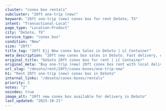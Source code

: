 ```yaml
---
cluster: "conex box rentals"
subcluster: "20ft one-trip (new)"
keyword: "20ft one-trip (new) conex box for rent DeSoto, TX"
intent: "Transactional-Local"
page_type: "Location-Product"
city: "DeSoto, TX"
service_type: "conex box"
condition: "New"
size: "20ft"
title_tag: "20ft Ejj New conex box Sales in DeSoto | LC Container"
meta_description: "20ft new conex box sales in DeSoto. Fast delivery, competitive pricing. Serving conex boxes area. Quote ID: 5MY. Call (214) 524-4168 for your free quote today."
original_title: "DeSoto 20ft conex box for rent | LC Container"
original_meta: "Buy one-trip (new) 20ft conex box rent with local delivery in DeSoto, TX. LC Container — local Since 2003. Request a fast quote today."
url_slug: "/desoto/rent/20ft/conex-boxes/one-trip-new"
h1: "Rent 20ft one-trip (new) conex box in DeSoto"
internal_links: "/desoto/conex-boxes/rentals"
priority: 3
notes: "2"
noindex: true
image_alt: "20ft new conex box available for delivery in DeSoto"
last_updated: "2025-10-21"
---
```


<!-- TODO: Add unique city/inventory copy, images, and internal links here. -->

